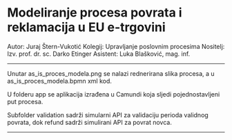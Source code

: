 # Modeliranje procesa povrata i reklamacija u EU e-trgovini  

Autor: Juraj Štern-Vukotić
Kolegij: Upravljanje poslovnim procesima
Nositelj: Izv. prof. dr. sc. Darko Etinger
Asistent: Luka Blašković, mag. inf.

---

Unutar as_is_proces_modela.png se nalazi rednerirana slika procesa, a u as_is_proces_modela.bpmn xml kod. 

U folderu app se aplikacija izrađena u Camundi koja sljedi pojednostavljeni put procesa. 

Subfolder validation sadrži simularni API za validaciju perioda validnog povrata, dok refund sadrži simulirani API za povrat novca.

---
